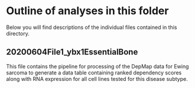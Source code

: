 # Outline of analyses in this folder

Below you will find descriptions of the individual files contained in this directory.

## 20200604File1_ybx1EssentialBone

This file contains the pipeline for processing of the DepMap data for Ewing sarcoma to generate a data table containing ranked dependency scores along with RNA expression for all cell lines tested for this disease subtype.

